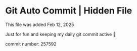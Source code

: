 # Git Auto Commit | Hidden File

This file was added Feb 12, 2025

Just for fun and keeping my daily git commit active 🤪

commit number: 257592
